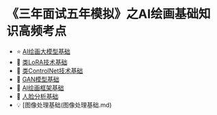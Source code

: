 # 《三年面试五年模拟》之AI绘画基础知识高频考点

- :star: [AI绘画大模型基础](AI绘画大模型基础.md)
- :blue_book: [类LoRA技术基础](类LoRA技术基础.md)
- :green_book: [类ControlNet技术基础](类ControlNet技术基础.md)
- :orange_book: [GAN模型基础](GAN模型基础.md)
- :eyes: [AI绘画框架基础](AI绘画框架基础.md)
- :rocket: [人脸分析基础](人脸分析基础.md)
- :bulb: [图像处理基础(图像处理基础.md)
